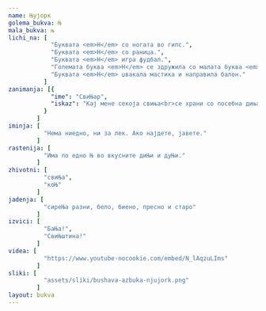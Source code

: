 ```yaml
---
name: Њујорк
golema_bukva: Њ
mala_bukva: њ
lichi_na: [
            "Буквата <em>Н</em> со ногата во гипс.",
            "Буквата <em>Н</em> со раница.",
            "Буквата <em>Н</em> игра фудбал.",
            "Големата буква <em>Н</em> се здружила со малата буква <em>о</em>.",
            "Буквата <em>Н</em> џвакала мастика и направила балон."
          ]
zanimanja: [{
            "ime": "СвиЊар",
            "iskaz": "Кај мене секоја свиња<br>се храни со посебна диња."
          }
        ]
iminja: [
          "Нема ниедно, ни за лек. Ако најдете, јавете."
        ]
rastenija: [
          "Има по едно Њ во вкусните диЊи и дуЊи."
        ]
zhivotni: [
          "свиЊа",
          "коЊ"
        ]
jadenja: [
          "сиреЊа разни, бело, биено, пресно и старо"
        ]
izvici: [
          "БаЊа!",
          "СвиЊштина!"
        ]
videa: [
          "https://www.youtube-nocookie.com/embed/N_lAqzuLIms"
        ]
sliki: [
          "assets/sliki/bushava-azbuka-njujork.png"
        ]
layout: bukva
---
```

